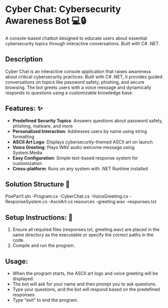 # Cyber Chat: Cybersecurity Awareness Bot 💻🔒

A console-based chatbot designed to educate users about essential cybersecurity topics through interactive conversations. Built with C# .NET.

## Description
Cyber Chat is an interactive console application that raises awareness about critical cybersecurity practices. 
Built with C# .NET, it provides guided conversations on topics like password safety, phishing, and secure browsing. 
The bot greets users with a voice message and dynamically responds to questions using a customizable knowledge base.

## Features: ✨
- **Predefined Security Topics**: Answers questions about password safety, phishing, malware, and more
- **Personalized Interaction**: Addresses users by name using string formatting
- **ASCII Art Logo**: Displays cybersecurity-themed ASCII art on launch
- **Voice Greeting**: Plays WAV audio welcome message using System.Media
- **Easy Configuration**: Simple text-based response system for customization
- **Cross-platform**: Runs on any system with .NET Runtime installed

## Solution Structure 📁
PoePart1.sln
    -Program.cs
    -CyberChat.cs
    -VoiceGreeting.cs
    -ResponseSystem.cs
    -AsciiArt.cs
  resources
    -greeting.wav
    -responses.txt

## Setup Instructions: 📝
1. Ensure all required files (responses.txt, greeting.wav) are placed in the same directory as the executable or specify the correct paths in the code.
2. Compile and run the program.

## Usage:
- When the program starts, the ASCII art logo and voice greeting will be displayed.
- The bot will ask for your name and then prompt you to ask questions.
- Type your questions, and the bot will respond based on the predefined responses.
- Type "exit" to end the program.

